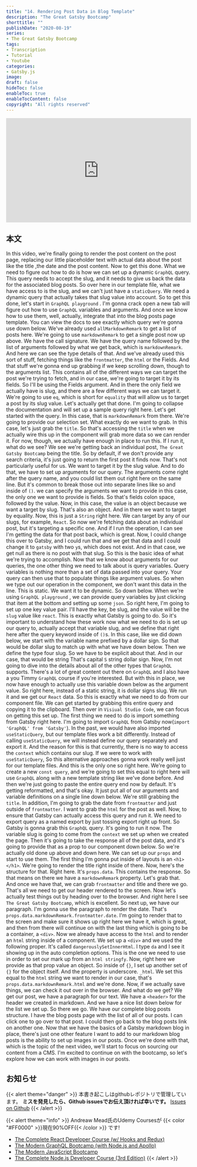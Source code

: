 ```yaml
---
title: "14. Rendering Post Data in Blog Template"
description: "The Great Gatsby Bootcamp"
shorttitle: ""
publishDate: "2020-08-19"
series:
- The Great Gatsby Bootcamp
tags: 
- Transcription
- Tutorial
- Youtube
categories: 
- Gatsby.js
image: 
draft: false
hideToc: false
enableToc: true
enableTocContent: false
copyright: "All rights reserved"
---
```


<div style="position: relative; padding-bottom: 56.25%;">
  <iframe 
    style="position: absolute; top: 0; left: 0; width: 100%; height: 100%;"
    src="https://www.youtube.com/embed/8t0vNu2fCCM?start=10328"
    frameborder="0"
    allow="accelerometer; autoplay; encrypted-media; gyroscope; picture-in-picture" allowfullscreen
  >
  </iframe>
</div>

## 本文

In this video, we're finally going to render the post content on the post page, replacing our little placeholder text with actual data about the post like the title ,the date and the post content.
Now to get this done.
What we need to figure out how to do is how we can set up a dynamic `GraphQL` query.
This query needs to accept the slug, and it needs to give us back the data for the associated blog posts.
So over here in our template file, what we have access to is the slug, and we can't just have a `staticQuery`.
We need a dynamic query that actually takes that slug value into account.
So to get this done, let's start in `GraphQL playground` .
I'm gonna crack open a new tab will figure out how to use `GraphQL` variables and arguments.
And once we know how to use them, well, actually, integrate that into the blog posts page template.
You can view the docs to see exactly which query we're gonna use down below.
We've already used `allMarkdownRemark` to get a list of posts here.
We're going to use `markdownRemark` to get a single post now up above.
We have the call signature.
We have the query name followed by the list of arguments followed by what we get back, which is `markdownRemark`.
And here we can see the type details of that.
And we've already used this sort of stuff, fetching things like the `frontmatter`, the `html` or the Fields.
And that stuff we're gonna end up grabbing if we keep scrolling down, though to the arguments list.
This contains all of the different ways we can target the post we're trying to fetch, and in our case, we're going to target it by its fields.
So I'll be using the Fields argument.
And in there the only field we actually have is slug, and there are a few different ways we can target it.
We're going to use `eq`, which is short for `equality` that will allow us to target a post by its slug value.
Let's actually get that done.
I'm going to collapse the documentation and will set up a sample query right here.
Let's get started with the query.
In this case, that is `markdownRemark` from there.
We're going to provide our selection set.
What exactly do we want to grab.
In this case, let's just grab the `title`.
So that's  accessing the `title` when we actually wire this up in the component will grab more data so we can render it.
For now, though, we actually have enough in place to run this.
If I run it, what do we see? We see we're getting back an individual post, `The Great Gatsby Bootcamp` being the title.
So by default, if we don't provide any search criteria, it's just going to return the first post it finds now.
That's not particularly useful for us.
We want to target it by the slug value.
And to do that, we have to set up arguments for our query.
The arguments come right after the query name, and you could list them out right here on the same line.
But it's common to break those out into separate lines like so and inside of `()`.
we can specify the arguments we want to provide in this case, the only one we want to provide is fields.
So that's fields colon space, followed by the value.
Now, in this case, the value is an object because we want a target by slug.
That's also an object.
And in there we want to target by equality.
Now, this is just a `String` right here.
We can target by any of our slugs, for example, `React`.
So now we're fetching data about an individual post, but it's targeting a specific one.
And if I run the operation,  I can see I'm getting the data for that post back, which is great.
Now, I could change this over to Gatsby, and I could run that and we get that data and I could change it to `gatsby` with two `y`s, which does not exist.
And in that case, we get null as there is no post with that slug.
So this is the basic idea of what we're trying to accomplish.
Now that we know about arguments for our queries, the one other thing we need to talk about is query variables.
Query variables is nothing more than a set of data passed into your query.
Your query can then use that to populate things like argument values.
So when we type out our operation in the component, we don't want this data in the line.
This is static.
We want it to be dynamic.
So down below.
When we're using `GraphQL playground` , we can provide query variables by just clicking that item at the bottom and setting up some `json`.
So right here, I'm going to set up one key value pair.
I'll have the key, be slug, and the value will be the `slug` value like `react`.
This is exactly what Gatsby is going to do.
So it's important to understand how these work now what we need to do is set up our query to, actually accept that variable slug, and we define that right here after the query keyword inside of `()`s.
In this case, like we did down below, we start with the variable name prefixed by a dollar sign.
So that would be dollar slug to match up with what we have down below.
Then we define the type four slug.
So we have to be explicit about that.
And in our case, that would be string That's capital `S` string dollar sign.
Now, I'm not going to dive into the details about all of the other types that `GraphQL` supports.
There's a lot of great content out there on `GraphQL` and I also have a you Timmy `GraphQL` course if you're interested.
But with this in place, we now have enough to actually use this variable down below as the argument value.
So right here, instead of a static string, it is dollar signs slug.
We run it and we get our `React` data.
So this is exactly what we need to do from our component file.
We can get started by grabbing this entire query and copying it to the clipboard.
Then over in `Visiual Studio Code`, we can focus on getting this set up.
The first thing we need to do is import something from Gatsby right here.
I'm going to import `GraphQL` from Gatsby now(`import 'GraphQL' from 'Gatsby'`).
In the past, we would have also imported `useStaticQuery`, but our template files work a bit differently.
Instead of calling `useStaticQuery`, we will instead define our query separately and export it.
And the reason for this is that currently, there is no way to access the `context` which contains our slug.
If we were to work with `useStaticQuery`, So this alternative approaches gonna work really well just for our template files.
And this is the only one so right here.
We're going to create a new `const query`, and we're going to set this equal to right here will use `GraphQL` along with a new template string like we've done before.
And then we're just going to paste the entire query end now by default.
It's getting reformatted, and that's okay.
It just put all of our arguments and variable definitions on a single line down below.
We're still grabbing the `title`.
In addition, I'm going to grab the date from `frontmatter` and just outside of `frontmatter`.
I want to grab the `html` for the post as well.
Now, to ensure that Gatsby can actually access this query and run it.
We need to export query as a named export by just tossing export right up front.
So Gatsby is gonna grab this `GraphQL` query.
It's going to run it now.
The variable slug is going to come from the `context` we set up when we created the page.
Then it's going to take the response all of the post data, and it's going to provide that as a prop to our component down below.
So we're actually old done up above and down here.
We can set up our `props` and start to use them.
The first thing I'm gonna put inside of layouts is an `<h1></h1>`.
We're going to render the title right inside of there.
Now, here's the structure for that.
Right here.
It's `props.data`.
This contains the response.
So that means on there we have a `markdownRemark` property.
Let's grab that.
And once we have that, we can grab `frontmatter` and title and there we go.
That's all we need to get our header rendered to the screen.
Now let's actually test things out by heading over to the browser.
And right here I see `The Great Gatsby Bootcamp`, which is excellent.
So next up, we have our paragraph.
I'm gonna use the paragraph to render the date.
That's `props.data.markdownRemark.frontmatter.date`.
I'm going to render that to the screen and make sure it shows up right here we have it, which is great, and then from there will continue on with the last thing which is going to be a container, a `<div>`.
Now we already have access to the `html` and to render an `html` string inside of a component.
We set up a `<div>` and we used the following proper.
It's called `dangerouslySetInnerHtml`.
I type `da` and I see it showing up in the auto completion options.
This is the one we need to use in order to set our mark up from an `html stringfy`.
Now, right here we provide as that prop value an object.
So inside of `{}`, I set up another set of `{}` for the object itself.
And the property is underscore.
`_html`.
We set this equal to the `html` string we want to render in our case, that's `props.data.markdownRemark.html` and we're done.
Now, if we actually save things, we can check it out over in the browser.
And what do we get? We get our post, we have a paragraph for our text.
We have a `<header>` for the header we created in markdown.
And we have a nice list down below for the list we set up.
So there we go.
We have our complete blog posts structure.
I have the blog posts page with the list of all of our posts.
I can click one to go over to that post.
I could then go back to the blog posts link on another one.
Now that we have the basics of a Gatsby markdown blog in place, there's just one other feature I want to add to our markdown blog posts is the ability to set up images in our posts.
Once we're done with that, which is the topic of the next video, we'll start to focus on sourcing our content from a CMS.
I'm excited to continue on with the bootcamp, so let's explore how we can work with images in our posts.

## お知らせ

{{< alert theme="danger" >}} 
本書き起こしはgithubレポジトリで管理しています。
**ミスを発見したら、Github issuesでお伝え頂ければ幸いです。** 
[Issues on Github](https://github.com/newt0/gatsbybootcamp-transcription/issues)
{{< /alert >}}

{{< alert theme="info" >}}
Andreaw Mead氏のUdemy Coursesが {{< color "#FF0000" >}}現在90%OFF{{< /color >}} です!
- <a href="https://px.a8.net/svt/ejp?a8mat=3BK8OP+16V93U+3L4M+BW8O2&a8ejpredirect=https%3A%2F%2Fwww.udemy.com%2Fcourse%2Freact-2nd-edition%2F" target="_blank" rel="nofollow">The Complete React Developer Course (w/ Hooks and Redux)</a>
- <a href="https://px.a8.net/svt/ejp?a8mat=3BK8OP+16V93U+3L4M+BW8O2&a8ejpredirect=https%3A%2F%2Fwww.udemy.com%2Fcourse%2Fgraphql-bootcamp%2F" target="_blank" rel="nofollow">The Modern GraphQL Bootcamp (with Node.js and Apollo)</a>
- <a href="https://px.a8.net/svt/ejp?a8mat=3BK8OP+16V93U+3L4M+BW8O2&a8ejpredirect=https%3A%2F%2Fwww.udemy.com%2Fcourse%2Fmodern-javascript%2F" target="_blank" rel="nofollow">The Modern JavaScript Bootcamp</a>
- <a href="https://px.a8.net/svt/ejp?a8mat=3BK8OP+16V93U+3L4M+BW8O2&a8ejpredirect=https%3A%2F%2Fwww.udemy.com%2Fcourse%2Fthe-complete-nodejs-developer-course-2%2F" target="_blank" rel="nofollow">The Complete Node.js Developer Course (3rd Edition)</a>
{{< /alert >}}

